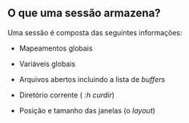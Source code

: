 O que uma sessão armazena?
--------------------------

Uma sessão é composta das seguintes informações:

-   Mapeamentos globais

-   Variáveis globais

-   Arquivos abertos incluindo a lista de *buffers*

-   Diretório corrente ( *:h curdir*)

-   Posição e tamanho das janelas (o *layout*)